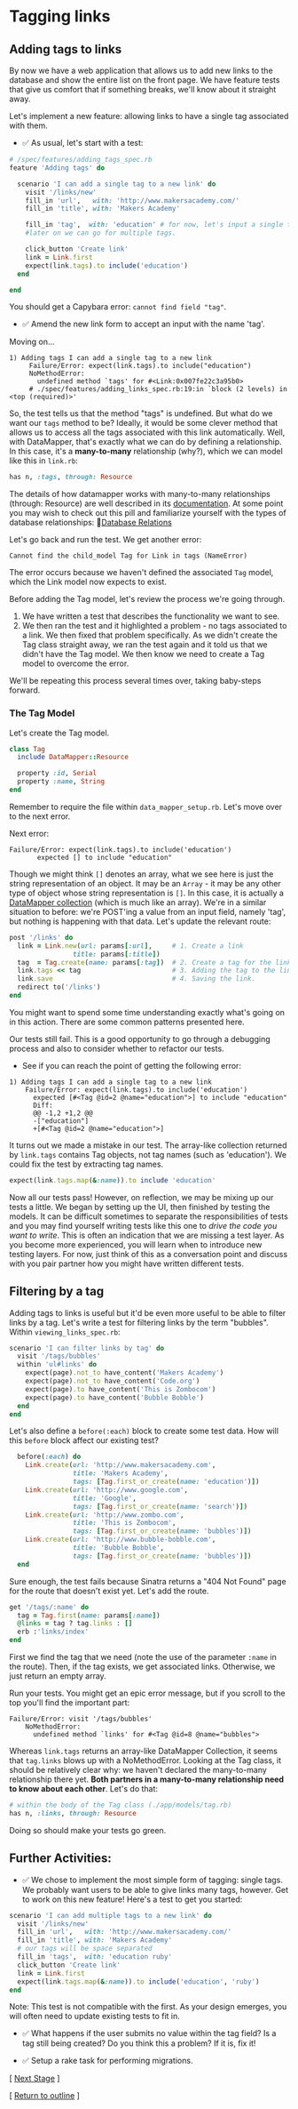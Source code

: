 # Tagging links

## Adding tags to links

By now we have a web application that allows us to add new links to the database and show the entire list on the front page. We have feature tests that give us comfort that if something breaks, we'll know about it straight away.

Let's implement a new feature: allowing links to have a single tag associated with them.

* :white_check_mark: As usual, let's start with a test:

```ruby
# /spec/features/adding_tags_spec.rb
feature 'Adding tags' do

  scenario 'I can add a single tag to a new link' do
    visit '/links/new'
    fill_in 'url',   with: 'http://www.makersacademy.com/'
    fill_in 'title', with: 'Makers Academy'

    fill_in 'tag',  with: 'education' # for now, let's input a single tag value.
    #later on we can go for multiple tags.

    click_button 'Create link'
    link = Link.first
    expect(link.tags).to include('education')
  end

end
```
You should get a Capybara error: `cannot find field "tag"`.

* :white_check_mark: Amend the new link form to accept an input with the name 'tag'.

Moving on...

```
1) Adding tags I can add a single tag to a new link
     Failure/Error: expect(link.tags).to include("education")
     NoMethodError:
       undefined method `tags' for #<Link:0x007fe22c3a95b0>
     # ./spec/features/adding_links_spec.rb:19:in `block (2 levels) in <top (required)>'
```

So, the test tells us that the method "tags" is undefined.   But what do we want our `tags` method to be?  Ideally, it would be some clever method that allows us to access all the tags associated with this link automatically.  Well, with DataMapper, that's exactly what we can do by defining a relationship.  In this case, it's a **many-to-many** relationship (why?), which we can model like this in `link.rb`:

```ruby
has n, :tags, through: Resource
```

The details of how datamapper works with many-to-many relationships (through: Resource) are well described in its [documentation](http://datamapper.org/docs/associations.html). At some point you may wish to check out this pill and familiarize yourself with the types of database relationships: :pill:[Database Relations](../pills/database_relations)

Let's go back and run the test. We get another error:

```
Cannot find the child_model Tag for Link in tags (NameError)
```

The error occurs because we haven't defined the associated `Tag` model, which the Link model now expects to exist.

Before adding the Tag model, let's review the process we're going through.  
1. We have written a test that describes the functionality we want to see.  
2. We then ran the test and it highlighted a problem - no tags associated to a link. We then fixed that problem specifically. As we didn't create the Tag class straight away, we ran the test again and it told us that we didn't have the Tag model. We then know we need to create a Tag model to overcome the error.

We'll be repeating this process several times over, taking baby-steps forward.

### The Tag Model

Let's create the Tag model.

```ruby
class Tag
  include DataMapper::Resource

  property :id, Serial
  property :name, String
end
```
Remember to require the file within `data_mapper_setup.rb`.
Let's move over to the next error.

Next error:
```
Failure/Error: expect(link.tags).to include('education')
       expected [] to include "education"
```
Though we might think `[]` denotes an array, what we see here is just the string representation of an object.  It may be an `Array` - it may be any other type of object whose string representation is `[]`.  In this case, it is actually a [DataMapper collection](http://www.rubydoc.info/github/datamapper/dm-core/master/DataMapper/Collection) (which is much like an array). We're in a similar situation to before: we're POST'ing a value from an input field, namely 'tag', but nothing is happening with that data. Let's update the relevant route:

```ruby
post '/links' do
  link = Link.new(url: params[:url],     # 1. Create a link
                title: params[:title])
  tag  = Tag.create(name: params[:tag])  # 2. Create a tag for the link
  link.tags << tag                       # 3. Adding the tag to the link's DataMapper collection.
  link.save                              # 4. Saving the link.
  redirect to('/links')
end
```
You might want to spend some time understanding exactly what's going on in this action.  There are some common patterns presented here.

Our tests still fail. This is a good opportunity to go through a debugging process and also to consider whether to refactor our tests.

* See if you can reach the point of getting the following error:

```
1) Adding tags I can add a single tag to a new link
    Failure/Error: expect(link.tags).to include('education')
      expected [#<Tag @id=2 @name="education">] to include "education"
      Diff:
      @@ -1,2 +1,2 @@
      -["education"]
      +[#<Tag @id=2 @name="education">]
```

It turns out we made a mistake in our test. The array-like collection returned by `link.tags` contains Tag objects, not tag names (such as 'education').  We could fix the test by extracting tag names.

```ruby
expect(link.tags.map(&:name)).to include 'education'
```
Now all our tests pass!  However, on reflection, we may be mixing up our tests a little.  We began by setting up the UI, then finished by testing the models.  It can be difficult sometimes to separate the responsibilities of tests and you may find yourself writing tests like this one to _drive the code you want to write_.  This is often an indication that we are missing a test layer.  As you become more experienced, you will learn when to introduce new testing layers.  For now, just think of this as a conversation point and discuss with you pair partner how you might have written different tests.


## Filtering by a tag

Adding tags to links is useful but it'd be even more useful to be able to filter links by a tag. Let's write a test for filtering links by the term "bubbles".
Within `viewing_links_spec.rb`:
```ruby
scenario 'I can filter links by tag' do
  visit '/tags/bubbles'
  within 'ul#links' do
    expect(page).not_to have_content('Makers Academy')
    expect(page).not_to have_content('Code.org')
    expect(page).to have_content('This is Zombocom')
    expect(page).to have_content('Bubble Bobble')
  end
end
```

Let's also define a `before(:each)` block to create some test data.  How will this `before` block affect our existing test?

```ruby
  before(:each) do
    Link.create(url: 'http://www.makersacademy.com',
                title: 'Makers Academy',
                tags: [Tag.first_or_create(name: 'education')])
    Link.create(url: 'http://www.google.com',
                title: 'Google',
                tags: [Tag.first_or_create(name: 'search')])
    Link.create(url: 'http://www.zombo.com',
                title: 'This is Zombocom',
                tags: [Tag.first_or_create(name: 'bubbles')])
    Link.create(url: 'http://www.bubble-bobble.com',
                title: 'Bubble Bobble',
                tags: [Tag.first_or_create(name: 'bubbles')])
  end
```

Sure enough, the test fails because Sinatra returns a "404 Not Found" page for the route that doesn't exist yet. Let's add the route.

```ruby
get '/tags/:name' do
  tag = Tag.first(name: params[:name])
  @links = tag ? tag.links : []
  erb :'links/index'
end
```

First we find the tag that we need (note the use of the parameter `:name` in the route). Then, if the tag exists, we get associated links. Otherwise, we just return an empty array.

Run your tests. You might get an epic error message, but if you scroll to the top you'll find the important part:

```
Failure/Error: visit '/tags/bubbles'
    NoMethodError:
      undefined method `links' for #<Tag @id=8 @name="bubbles">
```
Whereas `link.tags` returns an array-like DataMapper Collection, it seems that `tag.links` blows up with a NoMethodError. Looking at the Tag class, it should be relatively clear why: we haven't declared the many-to-many relationship there yet. **Both partners in a many-to-many relationship need to know about each other**. Let's do that:
```ruby
# within the body of the Tag class (./app/models/tag.rb)
has n, :links, through: Resource
```

Doing so should make your tests go green.

## Further Activities:

* :white_check_mark: We chose to implement the most simple form of tagging: single tags. We probably want users to be able to give links many tags, however. Get to work on this new feature! Here's a test to get you started:
```ruby
scenario 'I can add multiple tags to a new link' do
  visit '/links/new'
  fill_in 'url',   with: 'http://www.makersacademy.com/'
  fill_in 'title', with: 'Makers Academy'
  # our tags will be space separated
  fill_in 'tags',  with: 'education ruby'
  click_button 'Create link'
  link = Link.first
  expect(link.tags.map(&:name)).to include('education', 'ruby')
end
```
Note: This test is not compatible with the first.  As your design emerges, you will often need to update existing tests to fit in.

* :white_check_mark: What happens if the user submits no value within the tag field? Is a tag still being created? Do you think this a problem? If it is, fix it!

* :white_check_mark: Setup a rake task for performing migrations.

[ [Next Stage](bookmark_manager_stage_2.md) ]

[ [Return to outline](bookmark_manager.md) ]
